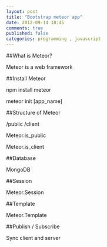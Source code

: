 ```yaml
---
layout: post
title: "Bootstrap meteor app"
date: 2012-09-14 18:45
comments: true
published: false
categories: programming , javascript
---
```


##What is Meteor?

Meteor is a web framework

<!--more-->

##Install Meteor

npm install meteor

meteor init [app_name]

##Structure of Meteor

/public
/client

Meteor.is_public

Meteor.is_client

##Database

MongoDB

##Session

Meteor.Session

##Template

Meteor.Template

##Publish / Subscribe

Sync client and server

